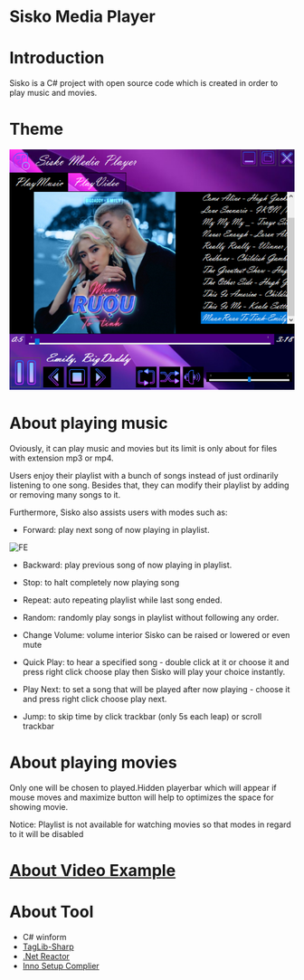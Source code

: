 # Sisko Media Player
# Introduction

Sisko is a C# project with open source code which is created in order to play music and movies.

# Theme

![This what it look like](https://github.com/ShShee/Sisko-Media-Player/blob/master/ScreenShot.png)

# About playing music

Oviously, it can play music and movies but its limit is only about for files with extension mp3 or mp4.

Users enjoy their playlist with a bunch of songs instead of just ordinarily listening to one song. Besides that,
they can modify their playlist by adding or removing  many songs to it. 

Furthermore, Sisko also assists users with modes such as:

+ Forward: play next song of now playing in playlist.

![FE](https://media.giphy.com/media/SxGOgxiItoN3gcobPb/giphy.gif)

+ Backward: play previous song of now playing in playlist.

+ Stop: to halt completely now playing song 

+ Repeat: auto repeating playlist while last song ended.

+ Random: randomly play songs in playlist without following any order.

+ Change Volume: volume interior Sisko can be raised or lowered or even mute

+ Quick Play: to hear a specified song - double click at it or  choose it  and press right click choose play then Sisko will play your choice instantly.

+ Play Next: to set a song that will be played after now playing - choose it and press right click choose play next.

+ Jump: to skip time by click trackbar (only 5s each leap) or scroll trackbar



# About playing movies

Only one will be chosen to played.Hidden playerbar which will appear if mouse moves and maximize button will help to optimizes the space for showing movie.

Notice: Playlist is not available for watching movies so that modes in regard to it will be disabled


# [About Video Example](https://youtu.be/XE6uWit5Bn8)



# About Tool

+ C# winform
+ [TagLib-Sharp](https://github.com/mono/taglib-sharp)
+ [.Net Reactor](https://www.eziriz.com/dotnet_reactor.htm)
+ [Inno Setup Complier](https://jrsoftware.org/isdl.php)




